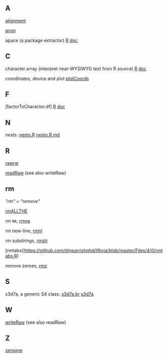 ## A

[alignment](https://github.com/dmparrishphd/tRivia/tree/master/Files/6/0)

[anon](https://github.com/dmparrishphd/tRivia/tree/master/Files/2/0)

apace (a package extractor)
[R](https://github.com/dmparrishphd/tRivia/blob/master/Files/3/0/apace.R)
[doc](https://github.com/dmparrishphd/tRivia/blob/master/Files/3/0/apace.md)

## C

character.array (interpret near-WYSIWYG text from R source)
[R](https://github.com/dmparrishphd/tRivia/blob/master/Files/4/0/character.array.R)
[doc](https://github.com/dmparrishphd/tRivia/blob/master/Files/4/0/character.array.md)

coordinates, device and plot
[plotCoords](https://github.com/dmparrishphd/tRivia/tree/master/Files/1/1/0)

## F

[factorToCharacter.df]
[R](../../5/0/factorToCharacter.df.R)
[doc](../../5/0/factorToCharacter.df.md)

## N

nests:
[nesto.R](https://github.com/dmparrishphd/tRivia/blob/master/Files/5/0/nesto.R)
[nesto.R.md](https://github.com/dmparrishphd/tRivia/blob/master/Files/5/0/nesto.R.md)

## R

[rawrw](https://github.com/dmparrishphd/tRivia/blob/master/Files/3/0/rawrw.R)

[readRaw](https://github.com/dmparrishphd/tRivia/blob/master/Files/5/0/readRaw.R)
(see also writeRaw)

## rm

_"rm" = "remove"_

[rmALLTHE](https://github.com/dmparrishphd/tRivia/blob/master/Files/3/0/rmALLTHE.R)

rm `NA`, [rmna](https://github.com/dmparrishphd/tRivia/blob/master/Files/4/0/rmna.R)

rm new-line, [rmnl](https://github.com/dmparrishphd/tRivia/blob/master/Files/4/0/rmnl.R)

rm substrings, [rmstr](https://github.com/dmparrishphd/tRivia/blob/master/Files/4/0/rmstr.R)

[rmtabs(]https://github.com/dmparrishphd/tRivia/blob/master/Files/4/0/rmtabs.R)

remove zeroes, [rmz](https://github.com/dmparrishphd/tRivia/blob/master/Files/4/0/rmz.R)

## S

s3d7a, a generic S4 class:
[s3d7a.br](https://github.com/dmparrishphd/tRivia/blob/master/Files/3/0/s3d7a.br.R)
[s3d7a](https://github.com/dmparrishphd/tRivia/blob/master/Files/3/0/s3d7a.R)

## W

[writeRaw](https://github.com/dmparrishphd/tRivia/blob/master/Files/5/0/writeRaw.R)
(see also readRaw)

## Z

[zeroone](https://github.com/dmparrishphd/tRivia/tree/master/Files/1/0)
